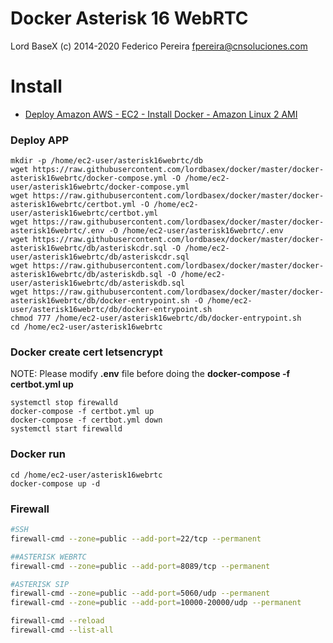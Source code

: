 # Docker Asterisk 16 WebRTC

Lord BaseX (c) 2014-2020
 Federico Pereira <fpereira@cnsoluciones.com>

# Install

* [Deploy Amazon AWS - EC2 - Install Docker - Amazon Linux 2 AMI](https://github.com/lordbasex/docker/blob/master/deploy_amazon_aws.md)


### Deploy APP 
```
mkdir -p /home/ec2-user/asterisk16webrtc/db
wget https://raw.githubusercontent.com/lordbasex/docker/master/docker-asterisk16webrtc/docker-compose.yml -O /home/ec2-user/asterisk16webrtc/docker-compose.yml
wget https://raw.githubusercontent.com/lordbasex/docker/master/docker-asterisk16webrtc/certbot.yml -O /home/ec2-user/asterisk16webrtc/certbot.yml
wget https://raw.githubusercontent.com/lordbasex/docker/master/docker-asterisk16webrtc/.env -O /home/ec2-user/asterisk16webrtc/.env
wget https://raw.githubusercontent.com/lordbasex/docker/master/docker-asterisk16webrtc/db/asteriskcdr.sql -O /home/ec2-user/asterisk16webrtc/db/asteriskcdr.sql
wget https://raw.githubusercontent.com/lordbasex/docker/master/docker-asterisk16webrtc/db/asteriskdb.sql -O /home/ec2-user/asterisk16webrtc/db/asteriskdb.sql
wget https://raw.githubusercontent.com/lordbasex/docker/master/docker-asterisk16webrtc/db/docker-entrypoint.sh -O /home/ec2-user/asterisk16webrtc/db/docker-entrypoint.sh
chmod 777 /home/ec2-user/asterisk16webrtc/db/docker-entrypoint.sh
cd /home/ec2-user/asterisk16webrtc
```

### Docker create cert letsencrypt
NOTE: Please modify **.env** file before doing the **docker-compose -f certbot.yml up**
```
systemctl stop firewalld
docker-compose -f certbot.yml up
docker-compose -f certbot.yml down
systemctl start firewalld
```

### Docker run
```
cd /home/ec2-user/asterisk16webrtc
docker-compose up -d
```

### Firewall
```bash
#SSH
firewall-cmd --zone=public --add-port=22/tcp --permanent

##ASTERISK WEBRTC
firewall-cmd --zone=public --add-port=8089/tcp --permanent

#ASTERISK SIP
firewall-cmd --zone=public --add-port=5060/udp --permanent
firewall-cmd --zone=public --add-port=10000-20000/udp --permanent

firewall-cmd --reload
firewall-cmd --list-all
```
